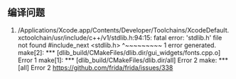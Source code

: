## 编译问题
1.  /Applications/Xcode.app/Contents/Developer/Toolchains/XcodeDefault.xctoolchain/usr/include/c++/v1/stdlib.h:94:15: fatal error: 'stdlib.h' file not found
#include_next <stdlib.h>
              ^~~~~~~~~~
1 error generated.
make[2]: *** [dlib_build/CMakeFiles/dlib.dir/gui_widgets/fonts.cpp.o] Error 1
make[1]: *** [dlib_build/CMakeFiles/dlib.dir/all] Error 2
make: *** [all] Error 2
https://github.com/frida/frida/issues/338